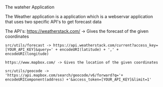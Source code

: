 The wateher Application

The Weather application is a application which is a webservar application that uses two specific API's to get forecast data

The API's: 
    https://weatherstack.com/ -> Gives the forecast of the given coordinates 

    src/utils/forecast -> https://api.weatherstack.com/current?access_key=[YOUR_API_KEY]&query=' + encodeURI(latitude) + ',' + encodeURI(longitude)

    https://www.mapbox.com/ -> Gives the location of the given coordinates

    src/utils/geocode -> 'https://api.mapbox.com/search/geocode/v6/forward?q='+ encodeURIComponent(address) +'&access_token=[YOUR_API_KEY]&limit=1'

